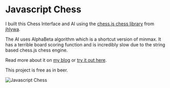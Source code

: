 # Javascript Chess

I built this Chess Interface and AI using the [chess.js chess library](https://github.com/jhlywa/chess.js) from [jhlywa](https://github.com/jhlywa).

The AI uses AlphaBeta algorithm which is a shortcut version of minmax.  It has a terrible board scoring function and is incredibly slow due to the string based chess.js chess engine.

Read more about it on [my blog](http://thingsilearned.com/2012/11/22/javascript-chess-game/) or [try it out here](http://thingsilearned.com/projects/chess/).

This project is free as in beer.

![Javascript Chess](http://thingsilearned.files.wordpress.com/2012/11/screen-shot-2012-11-22-at-4-15-41-am.png?w=545&h=400)